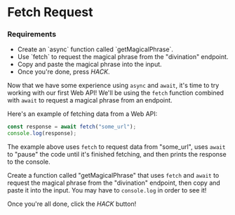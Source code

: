 # Fetch Request

<div class="aside">
<h3>Requirements</h3>
<ul>
  <li>Create an `async` function called `getMagicalPhrase`.</li>
  <li>Use `fetch` to request the magical phrase from the "divination" endpoint.</li>
  <li>Copy and paste the magical phrase into the input.</li>
  <li>Once you're done, press <em>HACK</em>.</li>
</ul>
</div>

Now that we have some experience using `async` and `await`, it's time to try working with our first Web API! We'll be using the `fetch` function combined with `await` to request a magical phrase from an endpoint.

Here's an example of fetching data from a Web API:

```js
const response = await fetch("some_url");
console.log(response);
```

The example above uses `fetch` to request data from "some_url", uses `await` to "pause" the code until it's finished fetching, and then prints the response to the console.

Create a function called "getMagicalPhrase" that uses `fetch` and `await` to request the magical phrase from the "divination" endpoint, then copy and paste it into the input. You may have to `console.log` in order to see it!

Once you're all done, click the _HACK_ button!
